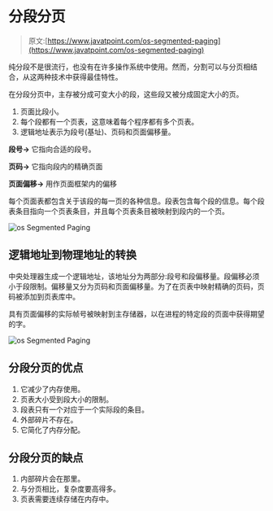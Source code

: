 # 分段分页

> 原文:[https://www.javatpoint.com/os-segmented-paging](https://www.javatpoint.com/os-segmented-paging)

纯分段不是很流行，也没有在许多操作系统中使用。然而，分割可以与分页相结合，从这两种技术中获得最佳特性。

在分段分页中，主存被分成可变大小的段，这些段又被分成固定大小的页。

1.  页面比段小。
2.  每个段都有一个页表，这意味着每个程序都有多个页表。
3.  逻辑地址表示为段号(基址)、页码和页面偏移量。

**段号→** 它指向合适的段号。

**页码→** 它指向段内的精确页面

**页面偏移→** 用作页面框架内的偏移

每个页面表都包含关于该段的每一页的各种信息。段表包含每个段的信息。每个段表条目指向一个页表条目，并且每个页表条目被映射到段内的一个页。

![os Segmented Paging](../Images/f1ca3528db6682200e2981fdfac66a8c.png)

## 逻辑地址到物理地址的转换

中央处理器生成一个逻辑地址，该地址分为两部分:段号和段偏移量。段偏移必须小于段限制。偏移量又分为页码和页面偏移量。为了在页表中映射精确的页码，页码被添加到页表库中。

具有页面偏移的实际帧号被映射到主存储器，以在进程的特定段的页面中获得期望的字。

![os Segmented Paging](../Images/0c7fe497eca858d15cf4a3c26a41778d.png)

## 分段分页的优点

1.  它减少了内存使用。
2.  页表大小受到段大小的限制。
3.  段表只有一个对应于一个实际段的条目。
4.  外部碎片不存在。
5.  它简化了内存分配。

## 分段分页的缺点

1.  内部碎片会在那里。
2.  与分页相比，复杂度要高得多。
3.  页表需要连续存储在内存中。